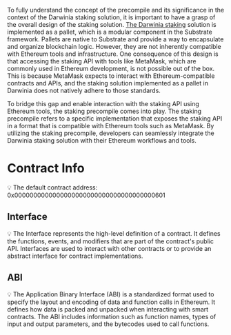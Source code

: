 To fully understand the concept of the precompile and its significance in the context of the Darwinia staking solution, it is important to have a grasp of the overall design of the staking solution. [The Darwinia staking](https://www.notion.so/Darwinia-Staking-6fecd6a66daa44bb828c760f0499ba73?pvs=21) solution is implemented as a pallet, which is a modular component in the Substrate framework. Pallets are native to Substrate and provide a way to encapsulate and organize blockchain logic. However, they are not inherently compatible with Ethereum tools and infrastructure. One consequence of this design is that accessing the staking API with tools like MetaMask, which are commonly used in Ethereum development, is not possible out of the box. This is because MetaMask expects to interact with Ethereum-compatible contracts and APIs, and the staking solution implemented as a pallet in Darwinia does not natively adhere to those standards.

To bridge this gap and enable interaction with the staking API using Ethereum tools, the staking precompile comes into play. The staking precompile refers to a specific implementation that exposes the staking API in a format that is compatible with Ethereum tools such as MetaMask. By utilizing the staking precompile, developers can seamlessly integrate the Darwinia staking solution with their Ethereum workflows and tools.

# Contract Info

<aside>
💡 The default contract address:  0x0000000000000000000000000000000000000601

</aside>

## Interface

<aside>
💡 The Interface represents the high-level definition of a contract. It defines the functions, events, and modifiers that are part of the contract's public API. Interfaces are used to interact with other contracts or to provide an abstract interface for contract implementations.

</aside>

[](https://github.com/darwinia-network/darwinia/blob/main/precompile/metadata/sol/staking.sol)

## ABI

<aside>
💡 The Application Binary Interface (ABI) is a standardized format used to specify the layout and encoding of data and function calls in Ethereum. It defines how data is packed and unpacked when interacting with smart contracts. The ABI includes information such as function names, types of input and output parameters, and the bytecodes used to call functions.

</aside>

[](https://github.com/darwinia-network/darwinia/blob/main/precompile/metadata/abi/staking.json)
